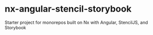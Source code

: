 # nx-angular-stencil-storybook
Starter project for monorepos built on Nx with Angular, StencilJS, and Storybook
